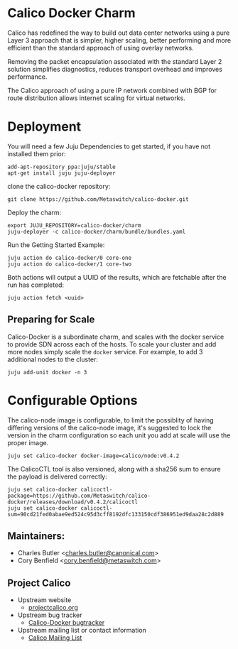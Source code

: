 # Calico Docker Charm

Calico has redefined the way to build out data center networks using a pure
Layer 3 approach that is simpler, higher scaling, better performing and more
efficient than the standard approach of using overlay networks.

Removing the packet encapsulation associated with the standard Layer 2 solution
simplifies diagnostics, reduces transport overhead and improves performance.

The Calico approach of using a pure IP network combined with BGP for route
distribution allows internet scaling for virtual networks.

# Deployment

You will need a few Juju Dependencies to get started, if you have not installed
them prior:

    add-apt-repository ppa:juju/stable
    apt-get install juju juju-deployer

clone the calico-docker repository:

    git clone https://github.com/Metaswitch/calico-docker.git


Deploy the charm:

    export JUJU_REPOSITORY=calico-docker/charm
    juju-deployer -c calico-docker/charm/bundle/bundles.yaml

Run the Getting Started Example:

    juju action do calico-docker/0 core-one
    juju action do calico-docker/1 core-two

Both actions will output a UUID of the results, which are fetchable after the
run has completed:

    juju action fetch <uuid>

## Preparing for Scale

Calico-Docker is a subordinate charm, and scales with the docker service to
provide SDN across each of the hosts. To scale your cluster and add more nodes
simply scale the `docker` service. For example, to add 3 additional nodes to
the cluster:

    juju add-unit docker -n 3


# Configurable Options

The calico-node image is configurable, to limit the possiblity of having
differing versions of the calico-node image, it's suggested to lock the version
in the charm configuration so each unit you add at scale will use the proper
image.

    juju set calico-docker docker-image=calico/node:v0.4.2

The CalicoCTL tool is also versioned, along with a sha256 sum to ensure the
payload is delivered correctly:

    juju set calico-docker calicoctl-package=https://github.com/Metaswitch/calico-docker/releases/download/v0.4.2/calicoctl
    juju set calico-docker calicoctl-sum=90cd21fed0abae9ed524c95d3cff8192dfc133150cdf386951ed9daa28c2d889

## Maintainers:

- Charles Butler &lt;[charles.butler@canonical.com](mailto:charles.butler@canonical.com)&gt;
- Cory Benfield &lt;[cory.benfield@metaswitch.com](mailto:cory.benfield@metaswitch.com)&gt;

## Project Calico

- Upstream website
  - [projectcalico.org](http://projectcalico.org)
- Upstream bug tracker
  - [Calico-Docker bugtracker](https://github.com/Metaswitch/calico-docker/issues)
- Upstream mailing list or contact information
  - [Calico Mailing List](http://lists.projectcalico.org/listinfo/calico)
